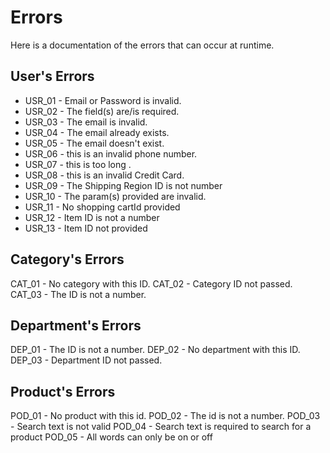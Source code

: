 # Errors

Here is a documentation of the errors that can occur at runtime.

## User's Errors

- USR_01 - Email or Password is invalid.
- USR_02 - The field(s) are/is required.
- USR_03 - The email is invalid.
- USR_04 - The email already exists.
- USR_05 - The email doesn't exist.
- USR_06 - this is an invalid phone number.
- USR_07 - this is too long <FIELD NAME>.
- USR_08 - this is an invalid Credit Card.
- USR_09 - The Shipping Region ID is not number
- USR_10 - The param(s) provided are invalid.
- USR_11 - No shopping cartId provided
- USR_12 - Item ID is not a number
- USR_13 - Item ID not provided

## Category's Errors

CAT_01 - No category with this ID.
CAT_02 - Category ID not passed.
CAT_03 - The ID is not a number.

## Department's Errors

DEP_01 - The ID is not a number.
DEP_02 - No department with this ID.
DEP_03 - Department ID not passed.

## Product's Errors

POD_01 - No product with this id.
POD_02 - The id is not a number.
POD_03 - Search text is not valid
POD_04 - Search text is required to search for a product
POD_05 - All words can only be on or off
